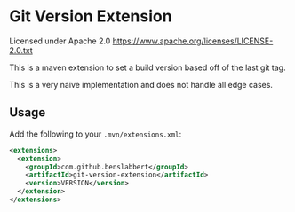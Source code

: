 # Git Version Extension

Licensed under Apache 2.0 https://www.apache.org/licenses/LICENSE-2.0.txt

This is a maven extension to set a build version based off of the last git tag.

This is a very naive implementation and does not handle all edge cases.

## Usage

Add the following to your `.mvn/extensions.xml`:

```xml
<extensions>
  <extension>
    <groupId>com.github.benslabbert</groupId>
    <artifactId>git-version-extension</artifactId>
    <version>VERSION</version>
  </extension>
</extensions>
```
